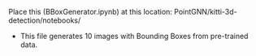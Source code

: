 Place this (BBoxGenerator.ipynb) at this location: PointGNN/kitti-3d-detection/notebooks/    
- This file generates 10 images with Bounding Boxes from pre-trained data.

